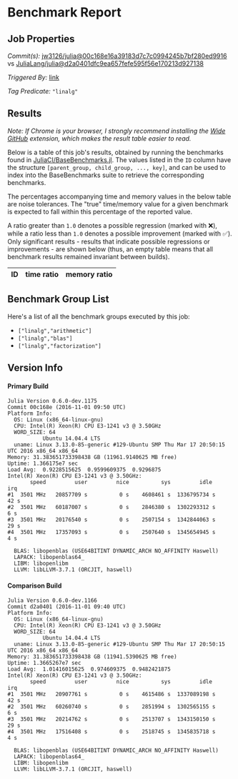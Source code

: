 # Benchmark Report

## Job Properties

*Commit(s):* [jw3126/julia@00c168e16a39183d7c7c0994245b7bf280ed9916](https://github.com/jw3126/julia/commit/00c168e16a39183d7c7c0994245b7bf280ed9916) vs [JuliaLang/julia@d2a0401dfc9ea657fefe595f56e170213d927138](https://github.com/JuliaLang/julia/commit/d2a0401dfc9ea657fefe595f56e170213d927138)

*Triggered By:* [link](https://github.com/JuliaLang/julia/pull/18931#issuecomment-257590221)

*Tag Predicate:* `"linalg"`

## Results

*Note: If Chrome is your browser, I strongly recommend installing the [Wide GitHub](https://chrome.google.com/webstore/detail/wide-github/kaalofacklcidaampbokdplbklpeldpj?hl=en)
extension, which makes the result table easier to read.*

Below is a table of this job's results, obtained by running the benchmarks found in
[JuliaCI/BaseBenchmarks.jl](https://github.com/JuliaCI/BaseBenchmarks.jl). The values
listed in the `ID` column have the structure `[parent_group, child_group, ..., key]`,
and can be used to index into the BaseBenchmarks suite to retrieve the corresponding
benchmarks.

The percentages accompanying time and memory values in the below table are noise tolerances. The "true"
time/memory value for a given benchmark is expected to fall within this percentage of the reported value.

A ratio greater than `1.0` denotes a possible regression (marked with :x:), while a ratio less
than `1.0` denotes a possible improvement (marked with :white_check_mark:). Only significant results - results
that indicate possible regressions or improvements - are shown below (thus, an empty table means that all
benchmark results remained invariant between builds).

| ID | time ratio | memory ratio |
|----|------------|--------------|

## Benchmark Group List

Here's a list of all the benchmark groups executed by this job:

- `["linalg","arithmetic"]`
- `["linalg","blas"]`
- `["linalg","factorization"]`

## Version Info

#### Primary Build

```
Julia Version 0.6.0-dev.1175
Commit 00c168e (2016-11-01 09:50 UTC)
Platform Info:
  OS: Linux (x86_64-linux-gnu)
  CPU: Intel(R) Xeon(R) CPU E3-1241 v3 @ 3.50GHz
  WORD_SIZE: 64
           Ubuntu 14.04.4 LTS
  uname: Linux 3.13.0-85-generic #129-Ubuntu SMP Thu Mar 17 20:50:15 UTC 2016 x86_64 x86_64
Memory: 31.383651733398438 GB (11961.9140625 MB free)
Uptime: 1.366175e7 sec
Load Avg:  0.9228515625  0.9599609375  0.9296875
Intel(R) Xeon(R) CPU E3-1241 v3 @ 3.50GHz: 
       speed         user         nice          sys         idle          irq
#1  3501 MHz   20857709 s          0 s    4608461 s  1336795734 s         42 s
#2  3501 MHz   60187007 s          0 s    2846380 s  1302293312 s          6 s
#3  3501 MHz   20176540 s          0 s    2507154 s  1342844063 s         29 s
#4  3501 MHz   17357093 s          0 s    2507640 s  1345654945 s          4 s

  BLAS: libopenblas (USE64BITINT DYNAMIC_ARCH NO_AFFINITY Haswell)
  LAPACK: libopenblas64_
  LIBM: libopenlibm
  LLVM: libLLVM-3.7.1 (ORCJIT, haswell)

```

#### Comparison Build

```
Julia Version 0.6.0-dev.1166
Commit d2a0401 (2016-11-01 09:40 UTC)
Platform Info:
  OS: Linux (x86_64-linux-gnu)
  CPU: Intel(R) Xeon(R) CPU E3-1241 v3 @ 3.50GHz
  WORD_SIZE: 64
           Ubuntu 14.04.4 LTS
  uname: Linux 3.13.0-85-generic #129-Ubuntu SMP Thu Mar 17 20:50:15 UTC 2016 x86_64 x86_64
Memory: 31.383651733398438 GB (11941.5390625 MB free)
Uptime: 1.3665267e7 sec
Load Avg:  1.01416015625  0.974609375  0.9482421875
Intel(R) Xeon(R) CPU E3-1241 v3 @ 3.50GHz: 
       speed         user         nice          sys         idle          irq
#1  3501 MHz   20907761 s          0 s    4615486 s  1337089198 s         42 s
#2  3501 MHz   60260740 s          0 s    2851994 s  1302565155 s          6 s
#3  3501 MHz   20214762 s          0 s    2513707 s  1343150150 s         29 s
#4  3501 MHz   17516408 s          0 s    2518745 s  1345835718 s          4 s

  BLAS: libopenblas (USE64BITINT DYNAMIC_ARCH NO_AFFINITY Haswell)
  LAPACK: libopenblas64_
  LIBM: libopenlibm
  LLVM: libLLVM-3.7.1 (ORCJIT, haswell)

```
